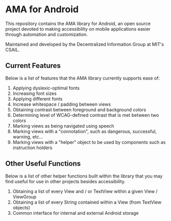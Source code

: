 # AMA for Android

This repository contains the AMA library for Android, an open source project devoted to making
accessibility on mobile applications easier through automation and customization.

Maintained and developed by the Decentralized Information Group at MIT's CSAIL.

## Current Features

Below is a list of features that the AMA library currently supports ease of:

1. Applying dyslexic-optimal fonts
2. Increasing font sizes
3. Applying different fonts
4. Increase whitespace / padding between views
5. Obtaining contrast between foreground and background colors
6. Determining level of WCAG-defined contrast that is met between two colors
7. Marking views as being navigated using speech
8. Marking views with a "connotation", such as dangerous, successful, warning, etc...
9. Marking views with a "helper" object to be used by components such as instruction holders

## Other Useful Functions

Below is a list of other helper functions built within the library that you may find useful for
use in other projects besides accessibility.

1. Obtaining a list of every View and / or TextView within a given View / ViewGroup
2. Obtaining a list of every String contained within a View (from TextView objects)
3. Common interface for internal and external Android storage